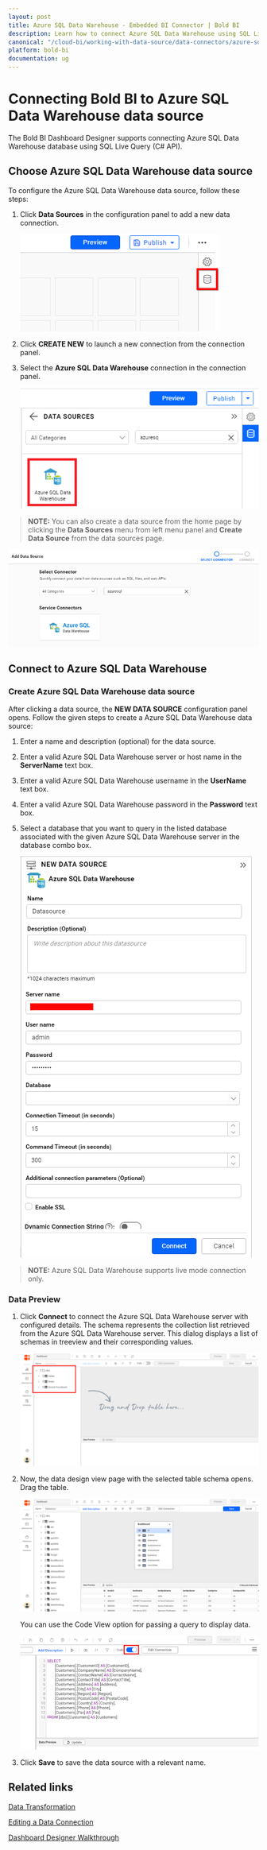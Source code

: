 ```yaml
---
layout: post
title: Azure SQL Data Warehouse - Embedded BI Connector | Bold BI
description: Learn how to connect Azure SQL Data Warehouse using SQL Live Query with Bold BI deployed in your server and create data source.
canonical: "/cloud-bi/working-with-data-source/data-connectors/azure-sql-data-warehouse/"
platform: bold-bi
documentation: ug
---
```

 
# Connecting Bold BI to Azure SQL Data Warehouse data source
The Bold BI Dashboard Designer supports connecting Azure SQL Data Warehouse database using SQL Live Query (C# API).

## Choose Azure SQL Data Warehouse data source
To configure the Azure SQL Data Warehouse data source, follow these steps: 
1. Click **Data Sources** in the configuration panel to add a new data connection.

   ![Data source icon](/static/assets/embedded/working-with-datasource/data-connectors/images/common/DataSourcesIcon.png)

2. Click **CREATE NEW** to launch a new connection from the connection panel.
3. Select the **Azure SQL Data Warehouse** connection in the connection panel.

   ![Choose data source](/static/assets/embedded/working-with-datasource/data-connectors/images/AzureSqlDW/ChooseDS.png)

> **NOTE:**  You can also create a data source from the home page by clicking the **Data Sources** menu from left menu panel and **Create Data Source** from the data sources page.

   ![Choose data source from server](/static/assets/embedded/working-with-datasource/data-connectors/images/AzureSqlDW/ChooseDS_server.png)

## Connect to Azure SQL Data Warehouse
### Create Azure SQL Data Warehouse data source
After clicking a data source, the **NEW DATA SOURCE** configuration panel opens. Follow the given steps to create a Azure SQL Data Warehouse data source: 
1. Enter a name and description (optional) for the data source. 
2. Enter a valid Azure SQL Data Warehouse server or host name in the **ServerName** text box.
3. Enter a valid Azure SQL Data Warehouse username in the **UserName** text box. 
4. Enter a valid Azure SQL Data Warehouse password in the **Password** text box.
5. Select a database that you want to query in the listed database associated with the given Azure SQL Data Warehouse server in the database combo box.

   ![Azure SQL Data Warehouse Connection](/static/assets/embedded/working-with-datasource/data-connectors/images/AzureSqlDW/AzureSqlDW_Connection.png)

> **NOTE:**  Azure SQL Data Warehouse supports live mode connection only.

### Data Preview
1. Click **Connect** to connect the Azure SQL Data Warehouse server with configured details. 
The schema represents the collection list retrieved from the Azure SQL Data Warehouse server. This dialog displays a list of schemas in treeview and their corresponding values.

   ![Treeview schema](/static/assets/embedded/working-with-datasource/data-connectors/images/common/Treeview_schema.png)

2. Now, the data design view page with the selected table schema opens. Drag the table.

   ![Query designer](/static/assets/embedded/working-with-datasource/data-connectors/images/common/QueryEditor_sql.png)

    You can use  the Code View option for passing a query to display data.

   ![Codeview mode](/static/assets/embedded/working-with-datasource/data-connectors/images/common/CodeViewMode.png)

3. Click **Save** to save the data source with a relevant name.

## Related links
[Data Transformation](/embedded-bi/working-with-data-source/transforming-data/joining-table/)

[Editing a Data Connection](/embedded-bi/working-with-data-source/editing-a-data-connection/)   

[Dashboard Designer Walkthrough](/embedded-bi/getting-started/bold-bi-walk-through/)